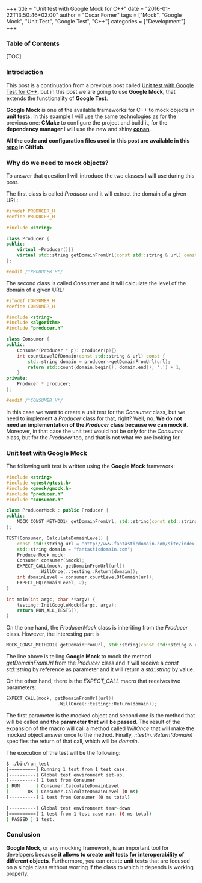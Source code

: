 +++
title = "Unit test with Google Mock for C++"
date = "2016-01-22T13:50:46+02:00"
author = "Oscar Forner"
tags = ["Mock", "Google Mock", "Unit Test", "Google Test", "C++"]
categories = ["Development"]
+++

### Table of Contents
[TOC]

### Introduction
This post is a continuation from a previous post called [Unit test with Google Test for C++](http://maitesin.github.io//GoogleTest-C++/), but in this post we are going to use **Google Mock**, that extends the functionality of **Google Test**.

**Google Mock** is one of the available frameworks for C++ to mock objects in **unit tests**. In this example I will use the same technologies as for the previous one: **CMake** to configure the project and build it, for the **dependency manager** I will use the new and shiny **[conan](https://www.conan.io/)**.

**All the code and configuration files used in this post are available in this [repo](https://github.com/maitesin/blog/tree/master/google_mock_2016_01_22) in GitHub.**

### Why do we need to mock objects?
To answer that question I will introduce the two classes I will use during this post.


The first class is called *Producer* and it will extract the domain of a given URL:
``` cpp
#ifndef PRODUCER_H
#define PRODUCER_H

#include <string>

class Producer {
public:
	virtual ~Producer(){}
	virtual std::string getDomainFromUrl(const std::string & url) const = 0;
};

#endif /*PRODUCER_H*/
```

The second class is called *Consumer* and it will calculate the level of the domain of a given URL:
``` cpp
#ifndef CONSUMER_H
#define CONSUMER_H

#include <string>
#include <algorithm>
#include "producer.h"

class Consumer {
public:
	Consumer(Producer * p): producer(p){}
	int countLevelOfDomain(const std::string & url) const {
		std::string domain = producer->getDomainFromUrl(url);
		return std::count(domain.begin(), domain.end(), '.') + 1;
	}
private:
	Producer * producer;
};

#endif /*CONSUMER_H*/
```

In this case we want to create a unit test for the *Consumer* class, but we need to implement a *Producer* class for that, right? Well, no. **We do not need an implementation of the *Producer* class because we can mock it**. Moreover, in that case the unit test would not be only for the *Consumer* class, but for the *Producer* too, and that is not what we are looking for.


### Unit test with Google Mock
The following unit test is written using the **Google Mock** framework:
``` cpp
#include <string>
#include <gtest/gtest.h>
#include <gmock/gmock.h>
#include "producer.h"
#include "consumer.h"

class ProducerMock : public Producer {
public:
	MOCK_CONST_METHOD1( getDomainFromUrl, std::string(const std::string & url) );
};

TEST(Consumer, CalculateDomainLevel) {
	const std::string url = "http://www.fantasticdomain.com/site/index.html";
	std::string domain = "fantasticdomain.com";
	ProducerMock mock;
	Consumer consumer(&mock);
	EXPECT_CALL(mock, getDomainFromUrl(url))
		    .WillOnce(::testing::Return(domain));
	int domainLevel = consumer.countLevelOfDomain(url);
	EXPECT_EQ(domainLevel, 2);
}

int main(int argc, char **argv) {
	testing::InitGoogleMock(&argc, argv);
	return RUN_ALL_TESTS();
}
```

On the one hand, the *ProducerMock* class is inheriting from the *Producer* class. However, the interesting part is
``` cpp
MOCK_CONST_METHOD1( getDomainFromUrl, std::string(const std::string & url) );
```
The line above is telling **Google Mock** to mock the method *getDomainFromUrl* from the *Producer* class and it will receive a *const std::string* by reference as parameter and it will return a *std::string* by value.


On the other hand, there is the *EXPECT_CALL* macro that receives two parameters:
``` cpp
EXPECT_CALL(mock, getDomainFromUrl(url))
                   .WillOnce(::testing::Return(domain));
```
The first parameter is the mocked object and second one is the method that will be called and **the parameter that will be passed**. The result of the expansion of the macro will call a method called *WillOnce* that will make the mocked object answer once to the method. Finally, *::testin::Return(domain)* specifies the return of that call, which will be *domain*.


The execution of the test will be the following:
``` bash
$ ./bin/run_test 
[==========] Running 1 test from 1 test case.
[----------] Global test environment set-up.
[----------] 1 test from Consumer
[ RUN      ] Consumer.CalculateDomainLevel
[       OK ] Consumer.CalculateDomainLevel (0 ms)
[----------] 1 test from Consumer (0 ms total)

[----------] Global test environment tear-down
[==========] 1 test from 1 test case ran. (0 ms total)
[ PASSED ] 1 test.
```

### Conclusion
**Google Mock**, or any mocking framework, is an important tool for developers because **it allows to create unit tests for interoperability of different objects**. Furthermore, you can create **unit tests** that are focused on a single class without worring if the class to which it depends is working properly.
